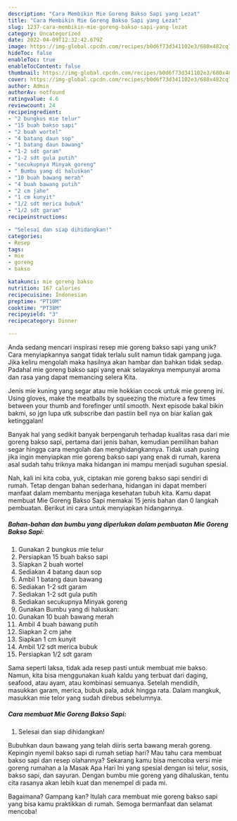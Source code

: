 ```yaml
---
description: "Cara Membikin Mie Goreng Bakso Sapi yang Lezat"
title: "Cara Membikin Mie Goreng Bakso Sapi yang Lezat"
slug: 1237-cara-membikin-mie-goreng-bakso-sapi-yang-lezat
category: Uncategorized
date: 2022-04-09T12:32:42.679Z
image: https://img-global.cpcdn.com/recipes/b0d6f73d341102e3/680x482cq70/mie-goreng-bakso-sapi-foto-resep-utama.jpg
hideToc: false
enableToc: true
enableTocContent: false
thumbnail: https://img-global.cpcdn.com/recipes/b0d6f73d341102e3/680x482cq70/mie-goreng-bakso-sapi-foto-resep-utama.jpg
cover: https://img-global.cpcdn.com/recipes/b0d6f73d341102e3/680x482cq70/mie-goreng-bakso-sapi-foto-resep-utama.jpg
author: Admin
authorAv: notfound
ratingvalue: 4.6
reviewcount: 24
recipeingredient:
- "2 bungkus mie telur"
- "15 buah bakso sapi"
- "2 buah wortel"
- "4 batang daun sop"
- "1 batang daun bawang"
- "1-2 sdt garam"
- "1-2 sdt gula putih"
- "secukupnya Minyak goreng"
- " Bumbu yang di haluskan"
- "10 buah bawang merah"
- "4 buah bawang putih"
- "2 cm jahe"
- "1 cm kunyit"
- "1/2 sdt merica bubuk"
- "1/2 sdt garam"
recipeinstructions:

- "Selesai dan siap dihidangkan!"
categories:
- Resep
tags:
- mie
- goreng
- bakso

katakunci: mie goreng bakso 
nutrition: 167 calories
recipecuisine: Indonesian
preptime: "PT10M"
cooktime: "PT38M"
recipeyield: "3"
recipecategory: Dinner

---
```





Anda sedang mencari inspirasi resep mie goreng bakso sapi yang unik? Cara menyiapkannya sangat tidak terlalu sulit namun tidak gampang juga. Jika keliru mengolah maka hasilnya akan hambar dan bahkan tidak sedap. Padahal mie goreng bakso sapi yang enak selayaknya mempunyai aroma dan rasa yang dapat memancing selera Kita.





Jenis mie kuning yang segar atau mie hokkian cocok untuk mie goreng ini. Using gloves, make the meatballs by squeezing the mixture a few times between your thumb and forefinger until smooth. Next episode bakal bikin bakmi, so jgn lupa utk subscribe dan pastiin bell nya on biar kalian gak ketinggalan!

Banyak hal yang sedikit banyak berpengaruh terhadap kualitas rasa dari mie goreng bakso sapi, pertama dari jenis bahan, kemudian pemilihan bahan segar hingga cara mengolah dan menghidangkannya. Tidak usah pusing jika ingin menyiapkan mie goreng bakso sapi yang enak di rumah, karena asal sudah tahu triknya maka hidangan ini mampu menjadi suguhan spesial.






Nah, kali ini kita coba, yuk, ciptakan mie goreng bakso sapi sendiri di rumah. Tetap dengan bahan sederhana, hidangan ini dapat memberi manfaat dalam membantu menjaga kesehatan tubuh kita. Kamu dapat membuat Mie Goreng Bakso Sapi memakai 15 jenis bahan dan 0 langkah pembuatan. Berikut ini cara untuk menyiapkan hidangannya.

<!--inarticleads1-->

##### Bahan-bahan dan bumbu yang diperlukan dalam pembuatan Mie Goreng Bakso Sapi:

1. Gunakan 2 bungkus mie telur
1. Persiapkan 15 buah bakso sapi
1. Siapkan 2 buah wortel
1. Sediakan 4 batang daun sop
1. Ambil 1 batang daun bawang
1. Sediakan 1-2 sdt garam
1. Sediakan 1-2 sdt gula putih
1. Sediakan secukupnya Minyak goreng
1. Gunakan  Bumbu yang di haluskan:
1. Gunakan 10 buah bawang merah
1. Ambil 4 buah bawang putih
1. Siapkan 2 cm jahe
1. Siapkan 1 cm kunyit
1. Ambil 1/2 sdt merica bubuk
1. Persiapkan 1/2 sdt garam


Sama seperti laksa, tidak ada resep pasti untuk membuat mie bakso. Namun, kita bisa menggunakan kuah kaldu yang terbuat dari daging, seafood, atau ayam, atau kombinasi semuanya. Setelah mendidih, masukkan garam, merica, bubuk pala, aduk hingga rata. Dalam mangkuk, masukkan mie telor yang sudah direbus sebelumnya. 

<!--inarticleads2-->

##### Cara membuat Mie Goreng Bakso Sapi:


1. Selesai dan siap dihidangkan!

Bubuhkan daun bawang yang telah diiris serta bawang merah goreng. Kepingin nyemil bakso sapi di rumah setiap hari? Mau tahu cara membuat bakso sapi dan resep olahannya? Sekarang kamu bisa mencoba versi mie goreng rumahan a la Masak Apa Hari Ini yang spesial dengan isi telur, sosis, bakso sapi, dan sayuran. Dengan bumbu mie goreng yang dihaluskan, tentu cita rasanya akan lebih kuat dan menempel di pada mi. 

Bagaimana? Gampang kan? Itulah cara membuat mie goreng bakso sapi yang bisa kamu praktikkan di rumah. Semoga bermanfaat dan selamat mencoba!
